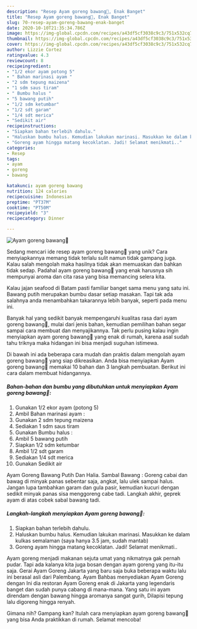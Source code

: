 ```yaml
---
description: "Resep Ayam goreng bawang🍗, Enak Banget"
title: "Resep Ayam goreng bawang🍗, Enak Banget"
slug: 70-resep-ayam-goreng-bawang-enak-banget
date: 2020-10-10T21:35:34.786Z
image: https://img-global.cpcdn.com/recipes/a43df5cf3038c9c3/751x532cq70/ayam-goreng-bawang🍗-foto-resep-utama.jpg
thumbnail: https://img-global.cpcdn.com/recipes/a43df5cf3038c9c3/751x532cq70/ayam-goreng-bawang🍗-foto-resep-utama.jpg
cover: https://img-global.cpcdn.com/recipes/a43df5cf3038c9c3/751x532cq70/ayam-goreng-bawang🍗-foto-resep-utama.jpg
author: Lizzie Cortez
ratingvalue: 4.3
reviewcount: 8
recipeingredient:
- "1/2 ekor ayam potong 5"
- " Bahan marinasi ayam "
- "2 sdm tepung maizena"
- "1 sdm saus tiram"
- " Bumbu halus "
- "5 bawang putih"
- "1/2 sdm ketumbar"
- "1/2 sdt garam"
- "1/4 sdt merica"
- "Sedikit air"
recipeinstructions:
- "Siapkan bahan terlebih dahulu."
- "Haluskan bumbu halus. Kemudian lakukan marinasi. Masukkan ke dalam kulkas semalaman (saya hanya 3.5 jam, sudah mantab)"
- "Goreng ayam hingga matang kecoklatan. Jadi! Selamat menikmati.."
categories:
- Resep
tags:
- ayam
- goreng
- bawang

katakunci: ayam goreng bawang 
nutrition: 124 calories
recipecuisine: Indonesian
preptime: "PT37M"
cooktime: "PT50M"
recipeyield: "3"
recipecategory: Dinner

---
```



![Ayam goreng bawang🍗](https://img-global.cpcdn.com/recipes/a43df5cf3038c9c3/751x532cq70/ayam-goreng-bawang🍗-foto-resep-utama.jpg)

Sedang mencari ide resep ayam goreng bawang🍗 yang unik? Cara menyiapkannya memang tidak terlalu sulit namun tidak gampang juga. Kalau salah mengolah maka hasilnya tidak akan memuaskan dan bahkan tidak sedap. Padahal ayam goreng bawang🍗 yang enak harusnya sih mempunyai aroma dan cita rasa yang bisa memancing selera kita.

Kalau jajan seafood di Batam pasti familiar banget sama menu yang satu ini. Bawang putih merupakan bumbu dasar setiap masakan. Tapi tak ada salahnya anda menambahkan takarannya lebih banyak, seperti pada menu ini.

Banyak hal yang sedikit banyak mempengaruhi kualitas rasa dari ayam goreng bawang🍗, mulai dari jenis bahan, kemudian pemilihan bahan segar sampai cara membuat dan menyajikannya. Tak perlu pusing kalau ingin menyiapkan ayam goreng bawang🍗 yang enak di rumah, karena asal sudah tahu triknya maka hidangan ini bisa menjadi suguhan istimewa.


Di bawah ini ada beberapa cara mudah dan praktis dalam mengolah ayam goreng bawang🍗 yang siap dikreasikan. Anda bisa menyiapkan Ayam goreng bawang🍗 memakai 10 bahan dan 3 langkah pembuatan. Berikut ini cara dalam membuat hidangannya.

<!--inarticleads1-->

##### Bahan-bahan dan bumbu yang dibutuhkan untuk menyiapkan Ayam goreng bawang🍗:

1. Gunakan 1/2 ekor ayam (potong 5)
1. Ambil  Bahan marinasi ayam :
1. Gunakan 2 sdm tepung maizena
1. Sediakan 1 sdm saus tiram
1. Gunakan  Bumbu halus :
1. Ambil 5 bawang putih
1. Siapkan 1/2 sdm ketumbar
1. Ambil 1/2 sdt garam
1. Sediakan 1/4 sdt merica
1. Gunakan Sedikit air


Ayam Goreng Bawang Putih Dan Halia. Sambal Bawang : Goreng cabai dan bawag di minyak panas sebentar saja, angkat, lalu ulek sampai halus. Jangan lupa tambahkan garam dan gula pasir, kemudian kucuri dengan sedikit minyak panas sisa menggoreng cabe tadi. Langkah akhir, geprek ayam di atas cobek sabal bawang tadi. 

<!--inarticleads2-->

##### Langkah-langkah menyiapkan Ayam goreng bawang🍗:

1. Siapkan bahan terlebih dahulu.
1. Haluskan bumbu halus. Kemudian lakukan marinasi. Masukkan ke dalam kulkas semalaman (saya hanya 3.5 jam, sudah mantab)
1. Goreng ayam hingga matang kecoklatan. Jadi! Selamat menikmati..


Ayam goreng menjadi makanan sejuta umat yang nikmatnya gak pernah pudar. Tapi ada kalanya kita juga bosan dengan ayam goreng yang itu-itu saja. Gerai Ayam Goreng Jakarta yang baru saja buka beberapa waktu lalu ini berasal asli dari Palembang. Ayam Bahbas menyediakan Ayam Goreng dengan Ini dia restoran Ayam Goreng enak di Jakarta yang legendaris banget dan sudah punya cabang di mana-mana. Yang satu ini ayam direndam dengan bawang hingga aromanya sangat gurih, Dilapisi tepung lalu digoreng hingga renyah. 

Gimana nih? Gampang kan? Itulah cara menyiapkan ayam goreng bawang🍗 yang bisa Anda praktikkan di rumah. Selamat mencoba!
